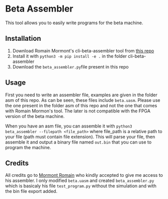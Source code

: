# Beta Assembler

This tool allows you to easily write programs for the beta machine. 

## Installation

1. Download Romain Mormont's cli-beta-assembler tool from [this repo](https://github.com/waliens/cli-beta-assembler)
2. Install it with `python3 -m pip install -e .` in the folder cli-beta-assembler
3. Download the `beta_assembler.py`file present in this repo

## Usage

First you need to write an assembler file, examples are given in the folder asm of this repo. As can be seen, these
files include `beta.uasm`. Please use the one present in the folder asm of this repo and not the one that comes with
Romain Mormon's tool. The later is not compatible with the FPGA version of the beta machine.

When you have an asm file, you can assemble it with `python3 beta_assembler --filepath <file_path>` where file_path 
is a relative path to your file (path must contain file extension). This will parse your file, then assemble it and
output a binary file named `out.bin` that you can use to program the machine.

## Credits

All credits go to [Mormont Romain](https://people.montefiore.uliege.be/rmormont/) who kindly accepted to give me access 
to his assembler. I only modified `beta.uasm` and created `beta_assembler.py` which is basicaly his file `test_program.py` 
without the simulation and with the bin file export added.